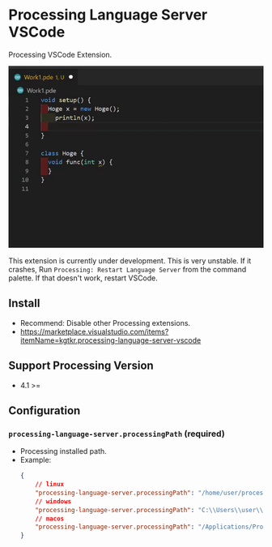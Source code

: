 # Processing Language Server VSCode
Processing VSCode Extension.

![screenshot](screenshot.gif)

This extension is currently under development. This is very unstable. If it crashes, Run `Processing: Restart Language Server` from the command palette. If that doesn't work, restart VSCode.

## Install
* Recommend: Disable other Processing extensions.
* https://marketplace.visualstudio.com/items?itemName=kgtkr.processing-language-server-vscode

## Support Processing Version
* 4.1 >=

## Configuration
### `processing-language-server.processingPath` (required)
* Processing installed path.
* Example:
    ```json
    {
        // linux
        "processing-language-server.processingPath": "/home/user/processing-4.0b2",
        // windows
        "processing-language-server.processingPath": "C:\\Users\\user\\processing-4.0b2",
        // macos
        "processing-language-server.processingPath": "/Applications/Processing.app"
    }
    ```
